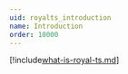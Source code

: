 ```yaml
---
uid: royalts_introduction
name: Introduction
order: 10000
---
```


[!include[what-is-royal-ts.md](./what-is-royal-ts.md)]